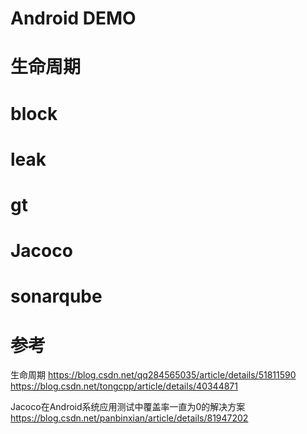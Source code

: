 # Android DEMO


# 生命周期



# block



# leak

# gt

# Jacoco

# sonarqube

# 参考

生命周期
https://blog.csdn.net/qq284565035/article/details/51811590
https://blog.csdn.net/tongcpp/article/details/40344871

Jacoco在Android系统应用测试中覆盖率一直为0的解决方案
https://blog.csdn.net/panbinxian/article/details/81947202


